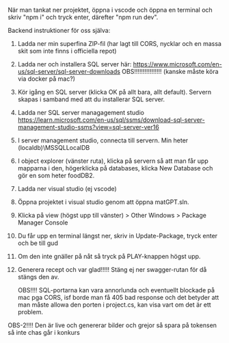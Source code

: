 När man tankat ner projektet, öppna i vscode och öppna en terminal och skriv "npm i" och tryck enter, därefter "npm run dev".

Backend instruktioner för oss själva:

1. Ladda ner min superfina ZIP-fil (har lagt till CORS, nycklar och en massa skit som inte finns i officiella repot)
2. Ladda ner och installera SQL server här: https://www.microsoft.com/en-us/sql-server/sql-server-downloads OBS!!!!!!!!!!!!!!!! (kanske måste köra via docker på mac?)
3. Kör igång en SQL server (klicka OK på allt bara, allt default). Servern skapas i samband med att du installerar SQL server.
4. Ladda ner SQL server managagement studio https://learn.microsoft.com/en-us/sql/ssms/download-sql-server-management-studio-ssms?view=sql-server-ver16
5. I server management studio, connecta till servern. Min heter (localdb)\MSSQLLocalDB
6. I object explorer (vänster ruta), klicka på servern så att man får upp mapparna i den, högerklicka på databases, klicka New Database och gör en som heter foodDB2.
7. Ladda ner visual studio (ej vscode)
8. Öppna projektet i visual studio genom att öppna matGPT.sln.
9. Klicka på view (högst upp till vänster) > Other Windows > Package Manager Console
10. Du får upp en terminal längst ner, skriv in Update-Package, tryck enter och be till gud
11. Om den inte gnäller på nåt så tryck på PLAY-knappen högst upp.
12. Generera recept och var glad!!!!! Stäng ej ner swagger-rutan för då stängs den av.

    OBS!!!! SQL-portarna kan vara annorlunda och eventuellt blockade på mac pga CORS, isf borde man få 405 bad response och det betyder att man måste allowa den porten i project.cs, kan visa vart om det är ett problem.

OBS-2!!!! Den är live och genererar bilder och grejor så spara på tokensen så inte chas går i konkurs  
